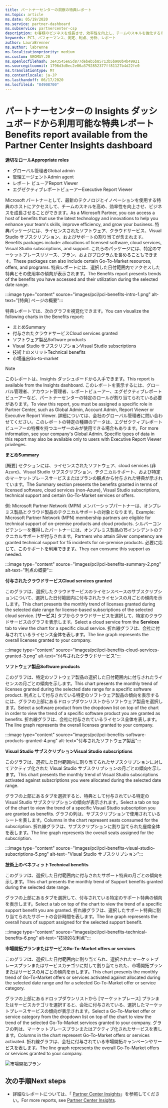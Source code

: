 ```yaml
---
title: パートナーセンターの洞察の特典レポート
ms.topic: article
ms.date: 05/19/2020
ms.service: partner-dashboard
ms.subservice: partnercenter-csp
description: お客様のビジネスを成長させ、効率性を向上し、チームのスキルを強化するために付与された Microsoft パートナーの特典の種類をご確認ください。
keywords: PCI、パフォーマンス、測定、利点、分析、レポート
author: LauraBrenner
ms.author: labrenne
ms.localizationpriority: medium
ms.custom: SEOMAY.20
ms.openlocfilehash: 3e43545e65d877debeb5b85713b5b900b4b49921
ms.sourcegitcommit: 1796d3d0ec2e06a3792852377ff81127b4d22fe0
ms.translationtype: MT
ms.contentlocale: ja-JP
ms.lasthandoff: 06/17/2020
ms.locfileid: "84908700"
---
```

# <a name="benefits-report-available-from-the-partner-center-insights-dashboard"></a><span data-ttu-id="dabcb-104">パートナーセンターの Insights ダッシュボードから利用可能な特典レポート</span><span class="sxs-lookup"><span data-stu-id="dabcb-104">Benefits report available from the Partner Center Insights dashboard</span></span>

<span data-ttu-id="dabcb-105">**適切なロール**</span><span class="sxs-lookup"><span data-stu-id="dabcb-105">**Appropriate roles**</span></span>

- <span data-ttu-id="dabcb-106">グローバル管理者</span><span class="sxs-lookup"><span data-stu-id="dabcb-106">Global admin</span></span>
- <span data-ttu-id="dabcb-107">管理エージェント</span><span class="sxs-lookup"><span data-stu-id="dabcb-107">Admin agent</span></span>
- <span data-ttu-id="dabcb-108">レポート ビューア</span><span class="sxs-lookup"><span data-stu-id="dabcb-108">Report Viewer</span></span>
- <span data-ttu-id="dabcb-109">エグゼクティブレポートビューアー</span><span class="sxs-lookup"><span data-stu-id="dabcb-109">Executive Report Viewer</span></span>

<span data-ttu-id="dabcb-110">Microsoft パートナーとして、最新のテクノロジとイノベーションを使用する特典のホストにアクセスして、チームのスキルを高め、効率性を向上させ、ビジネスを成長させることができます。</span><span class="sxs-lookup"><span data-stu-id="dabcb-110">As a Microsoft Partner, you can access a host of benefits that use the latest technology and innovations to help you enhance your team's skills, improve efficiency, and grow your business.</span></span> <span data-ttu-id="dabcb-111">特典パッケージには、ライセンスされたソフトウェア、クラウドサービス、Visual Studio サブスクリプション、およびサポートの割り当てが含まれます。</span><span class="sxs-lookup"><span data-stu-id="dabcb-111">Benefits packages include: allocations of licensed software, cloud services, Visual Studio subscriptions, and support.</span></span> <span data-ttu-id="dabcb-112">これらのパッケージには、特定のマーケットプレースリソース、プラン、およびプログラムを含めることもできます。</span><span class="sxs-lookup"><span data-stu-id="dabcb-112">These packages can also include certain Go-To-Market resources, offers, and programs.</span></span> <span data-ttu-id="dabcb-113">特典レポートには、選択した日付範囲内でアクセスした特典とその使用率の傾向が表示されます。</span><span class="sxs-lookup"><span data-stu-id="dabcb-113">The Benefits report presents trends of the benefits you have accessed and their utilization during the selected date range.</span></span>

:::image type="content" source="images/pci/pci-benefits-intro-1.png" alt-text="[特典] ページの概要":::

<span data-ttu-id="dabcb-115">特典レポートでは、次のグラフを視覚化できます。</span><span class="sxs-lookup"><span data-stu-id="dabcb-115">You can visualize the following charts in the Benefits report:</span></span>

- <span data-ttu-id="dabcb-116">まとめ</span><span class="sxs-lookup"><span data-stu-id="dabcb-116">Summary</span></span>
- <span data-ttu-id="dabcb-117">付与されたクラウドサービス</span><span class="sxs-lookup"><span data-stu-id="dabcb-117">Cloud services granted</span></span>
- <span data-ttu-id="dabcb-118">ソフトウェア製品</span><span class="sxs-lookup"><span data-stu-id="dabcb-118">Software products</span></span>
- <span data-ttu-id="dabcb-119">Visual Studio サブスクリプション</span><span class="sxs-lookup"><span data-stu-id="dabcb-119">Visual Studio subscriptions</span></span>
- <span data-ttu-id="dabcb-120">技術上のメリット</span><span class="sxs-lookup"><span data-stu-id="dabcb-120">Technical benefits</span></span>
- <span data-ttu-id="dabcb-121">市場進出</span><span class="sxs-lookup"><span data-stu-id="dabcb-121">Go-to-market</span></span>

 > [!NOTE]
 > <span data-ttu-id="dabcb-122">このレポートは、Insights ダッシュボードから入手できます。</span><span class="sxs-lookup"><span data-stu-id="dabcb-122">This report is available from the Insights dashboard.</span></span> <span data-ttu-id="dabcb-123">このレポートを表示するには、グローバル管理者、アカウント管理者、レポートビューアー、エグゼクティブレポートビューアーなど、パートナーセンターの特定のロールが割り当てられている必要があります。</span><span class="sxs-lookup"><span data-stu-id="dabcb-123">To view this report, you must be assigned a specific role in Partner Center, such as Global Admin, Account Admin, Report Viewer or Executive Report Viewer.</span></span> <span data-ttu-id="dabcb-124">詳細については、会社のグローバル管理者に問い合わせてください。このレポートの特定の種類のデータは、エグゼクティブレポートビューアーの特権を持つユーザーのみが使用できる場合もあります。</span><span class="sxs-lookup"><span data-stu-id="dabcb-124">For more information, see your company's Global Admin. Specific types of data in this report may also be available only to users with Executive Report Viewer privileges.</span></span>

<span data-ttu-id="dabcb-125">**まとめ**</span><span class="sxs-lookup"><span data-stu-id="dabcb-125">**Summary**</span></span>

<span data-ttu-id="dabcb-126">[概要] セクションには、ライセンスされたソフトウェア、cloud services (非 Azure)、Visual Studio サブスクリプション、テクニカルサポート、および特定のマーケットプレースサービスまたはプランの観点から付与された特典が示されています。</span><span class="sxs-lookup"><span data-stu-id="dabcb-126">The Summary section presents the benefits granted in terms of licensed software, cloud services (non-Azure), Visual Studio subscriptions, technical support and certain Go-To-Market services or offers.</span></span>

<span data-ttu-id="dabcb-127">例: Microsoft Partner Network (MPN) メンバーシップパートナーは、オンプレミス製品とクラウド製品のテクニカルサポートの対象となります。</span><span class="sxs-lookup"><span data-stu-id="dabcb-127">Example: Microsoft Partner Network (MPN) membership partners are eligible for technical support of on-premise products and cloud products.</span></span> <span data-ttu-id="dabcb-128">シルバーコンピテンシーを獲得したパートナーには、オンプレミス製品の15インシデントのテクニカルサポートが付与されます。</span><span class="sxs-lookup"><span data-stu-id="dabcb-128">Partners who attain Silver competency are granted technical support for 15 incidents for on-premise products.</span></span> <span data-ttu-id="dabcb-129">必要に応じて、このサポートを利用できます。</span><span class="sxs-lookup"><span data-stu-id="dabcb-129">They can consume this support as needed.</span></span> 

:::image type="content" source="images/pci/pci-benefits-summary-2.png" alt-text="利点の概要":::

<span data-ttu-id="dabcb-131">**付与されたクラウドサービス**</span><span class="sxs-lookup"><span data-stu-id="dabcb-131">**Cloud services granted**</span></span>

<span data-ttu-id="dabcb-132">このグラフは、選択したクラウドサービスのライセンスベースのサブスクリプションについて、選択した日付範囲内に付与されたライセンスの月ごとの傾向を示します。</span><span class="sxs-lookup"><span data-stu-id="dabcb-132">This chart presents the monthly trend of licenses granted during the selected date range for license-based subscriptions of the selected cloud service.</span></span>
<span data-ttu-id="dabcb-133">[**サービス**] タブからクラウドサービスを選択して、特定のクラウドサービスのグラフを表示します。</span><span class="sxs-lookup"><span data-stu-id="dabcb-133">Select a cloud service from the **Services** tab to view the chart for a specific cloud service.</span></span> <span data-ttu-id="dabcb-134">折れ線グラフは、会社に付与されているライセンス全体を表します。</span><span class="sxs-lookup"><span data-stu-id="dabcb-134">The line graph represents the overall licenses granted to your company.</span></span>

:::image type="content" source="images/pci/pci-benefits-cloud-services-granted-3.png" alt-text="付与されたクラウドサービス":::

<span data-ttu-id="dabcb-136">**ソフトウェア製品**</span><span class="sxs-lookup"><span data-stu-id="dabcb-136">**Software products**</span></span>

<span data-ttu-id="dabcb-137">このグラフは、特定のソフトウェア製品の選択した日付範囲内に付与されたライセンスの月ごとの傾向を示します。</span><span class="sxs-lookup"><span data-stu-id="dabcb-137">This chart presents the monthly trend of licenses granted during the selected date range for a specific software product.</span></span> <span data-ttu-id="dabcb-138">利点として付与されている特定のソフトウェア製品の傾向を表示するには、グラフの上部にあるドロップダウンリストからソフトウェア製品を選択します。</span><span class="sxs-lookup"><span data-stu-id="dabcb-138">Select a software product from the dropdown list on top of the chart in order to view the trend of a specific software product you are granted as benefits.</span></span> <span data-ttu-id="dabcb-139">折れ線グラフは、会社に付与されているライセンス全体を表します。</span><span class="sxs-lookup"><span data-stu-id="dabcb-139">The line graph represents the overall licenses granted to your company.</span></span>

:::image type="content" source="images/pci/pci-benefits-software-products-granted-4.png" alt-text="付与されたソフトウェア製品":::

<span data-ttu-id="dabcb-141">**Visual Studio サブスクリプション**</span><span class="sxs-lookup"><span data-stu-id="dabcb-141">**Visual Studio subscriptions**</span></span>

<span data-ttu-id="dabcb-142">このグラフは、選択した日付範囲内に割り当てられたサブスクリプションに対してアクティブ化された Visual Studio サブスクリプションの月ごとの傾向を示します。</span><span class="sxs-lookup"><span data-stu-id="dabcb-142">This chart presents the monthly trend of Visual Studio subscriptions activated against subscriptions you were allocated during the selected date range.</span></span>

<span data-ttu-id="dabcb-143">グラフの上部にあるタブを選択すると、特典として付与されている特定の Visual Studio サブスクリプションの傾向が表示されます。</span><span class="sxs-lookup"><span data-stu-id="dabcb-143">Select a tab on top of the chart to view the trend of a specific Visual Studio subscription you are granted as benefits.</span></span> <span data-ttu-id="dabcb-144">グラフの列は、サブスクリプションで使用されているシートを表します。</span><span class="sxs-lookup"><span data-stu-id="dabcb-144">Columns in the chart represent seats consumed for the subscription.</span></span> <span data-ttu-id="dabcb-145">折れ線グラフは、サブスクリプションに割り当てられた座席全体を表します。</span><span class="sxs-lookup"><span data-stu-id="dabcb-145">The line graph represents the overall seats assigned for the subscription.</span></span>

:::image type="content" source="images/pci/pci-benefits-visual-studio-subscriptions-5.png" alt-text="Visual Studio サブスクリプション":::

<span data-ttu-id="dabcb-147">**技術上のベネフィット**</span><span class="sxs-lookup"><span data-stu-id="dabcb-147">**Technical benefits**</span></span>

<span data-ttu-id="dabcb-148">このグラフは、選択した日付範囲内に付与されたサポート特典の月ごとの傾向を示します。</span><span class="sxs-lookup"><span data-stu-id="dabcb-148">This chart presents the monthly trend of Support benefits granted during the selected date range.</span></span>

<span data-ttu-id="dabcb-149">グラフの上部にあるタブを選択して、付与されている特定のサポート特典の傾向を表示します。</span><span class="sxs-lookup"><span data-stu-id="dabcb-149">Select a tab on top of the chart to view the trend of a specific support benefit you are granted.</span></span> <span data-ttu-id="dabcb-150">折れ線グラフは、選択したサポート特典に割り当てられたサポートの合計時間を表します。</span><span class="sxs-lookup"><span data-stu-id="dabcb-150">The line graph represents the overall hours of support assigned for the selected support benefit.</span></span>

:::image type="content" source="images/pci/pci-benefits-technical-benefits-6.png" alt-text="技術的な利点":::

<span data-ttu-id="dabcb-152">**市場開拓プランまたはサービス**</span><span class="sxs-lookup"><span data-stu-id="dabcb-152">**Go-To-Market offers or services**</span></span>

<span data-ttu-id="dabcb-153">このグラフは、選択した日付範囲内に割り当てられ、選択されたマーケットプレースプランまたはサービスカテゴリに対して割り当てられた、市場開拓プランまたはサービスの月ごとの傾向を示します。</span><span class="sxs-lookup"><span data-stu-id="dabcb-153">This chart presents the monthly trend of Go-To-Market offers or services activated against allocated during the selected date range and for a selected Go-To-Market offer or service category.</span></span>

<span data-ttu-id="dabcb-154">グラフの上部にあるドロップダウンリストから [マーケットプレース] プランまたはサービスカテゴリを選択すると、会社に付与されている、選択したマーケットプレースサービスの傾向が表示されます。</span><span class="sxs-lookup"><span data-stu-id="dabcb-154">Select a Go-To-Market offer or service category from the dropdown list on top of the chart to view the trend of the selected Go-To-Market services granted to your company.</span></span> <span data-ttu-id="dabcb-155">グラフの列は、マーケットプレースプランまたはアクティブ化されたサービスを表します。</span><span class="sxs-lookup"><span data-stu-id="dabcb-155">Columns in the chart represent Go-To-Market offers or services activated.</span></span> <span data-ttu-id="dabcb-156">折れ線グラフは、会社に付与されている市場開拓キャンペーンやサービスを表します。</span><span class="sxs-lookup"><span data-stu-id="dabcb-156">The line graph represents the overall Go-To-Market offers or services granted to your company.</span></span>

![市場開拓プラン](images/pci/pci-benefits-go-to-market-7.png)

## <a name="next-steps"></a><span data-ttu-id="dabcb-158">次の手順</span><span class="sxs-lookup"><span data-stu-id="dabcb-158">Next steps</span></span>

- <span data-ttu-id="dabcb-159">詳細なレポートについては、「 [Partner Center Insights](partner-center-insights.md)」を参照してください。</span><span class="sxs-lookup"><span data-stu-id="dabcb-159">For more reports, see [Partner Center Insights](partner-center-insights.md).</span></span>
